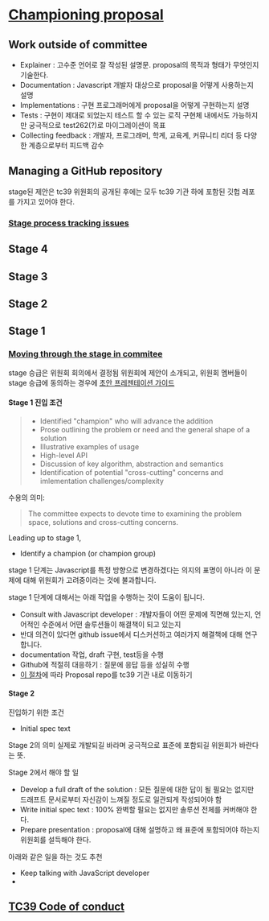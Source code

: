 # [Championing proposal](https://github.com/tc39/how-we-work/blob/master/champion.md#championing-a-proposal-at-tc39)
## Work outside of committee
- Explainer : 고수준 언어로 잘 작성된 설명문. proposal의 목적과 형태가 무엇인지 기술한다.
- Documentation : Javascript 개발자 대상으로 proposal을 어떻게 사용하는지 설명
- Implementations : 구현 프로그래머에게 proposal을 어떻게 구현하는지 설명
- Tests : 구현이 제대로 되었는지 테스트 할 수 있는 로직 구현체 내에서도 가능하지만 궁극적으로 test262(?)로 마이그레이션이 목표
- Collecting feedback : 개발자, 프로그래머, 학계, 교육계, 커뮤니티 리더 등 다양한 계층으로부터 피드백 감수

## Managing a GitHub repository
stage된 제안은 tc39 위원회의 공개된 후에는 모두 tc39 기관 하에 포함된 깃헙 레포를 가지고 있어야 한다.

### [Stage process tracking issues](https://github.com/tc39/how-we-work/blob/master/champion.md#stage-process-tracking-issue)
## Stage 4
## Stage 3
## Stage 2
## Stage 1

### [Moving through the stage in commitee](https://github.com/tc39/how-we-work/blob/master/champion.md#moving-through-the-stages-in-committee)
stage 승급은 위원회 회의에서 결정됨 위원회에 제안이 소개되고, 위원회 멤버들이 stage 승급에 동의하는 경우에
[초안 프레젠테이션 가이드](https://github.com/tc39/how-we-work/blob/master/presenting.md)
#### Stage 1 진입 조건
> - Identified "champion" who will advance the addition
> - Prose outlining the problem or need and the general shape of a solution
> - Illustrative examples of usage
> - High-level API
> - Discussion of key algorithm, abstraction and semantics
> - Identification of potential "cross-cutting" concerns and imlementation challenges/complexity

수용의 의미:
> The committee expects to devote time to examining the problem space, solutions and cross-cutting concerns.

Leading up to stage 1,
- Identify a champion (or champion group)

stage 1 단계는 Javascript를 특정 방향으로 변경하겠다는 의지의 표명이 아니라 이 문제에 대해 위원회가 고려중이라는 것에 불과합니다.

stage 1 단계에 대해서는 아래 작업을 수행하는 것이 도움이 됩니다.
- Consult with Javascript developer : 개발자들이 어떤 문제에 직면해 있는지, 언어적인 수준에서 어떤 솔루션들이 해결책이 되고 있는지
- 반대 의견이 있다면 github issue에서 디스커션하고 여러가지 해결책에 대해 연구합니다.
- documentation 작업, draft 구현, test등을 수행
- Github에 적절히 대응하기 : 질문에 응답 등을 성실히 수행
- [이 절차](https://github.com/tc39/proposals#onboarding-existing-proposals)에 따라 Proposal repo를 tc39 기관 내로 이동하기

#### Stage 2
진입하기 위한 조건
- Initial spec text

Stage 2의 의미
실제로 개발되길 바라며 궁극적으로 표준에 포함되길 위원회가 바란다는 뜻.

Stage 2에서 해야 할 일
- Develop a full draft of the solution : 모든 질문에 대한 답이 될 필요는 없지만 드래프트 문서로부터 자신감이 느껴질 정도로 일관되게 작성되어야 함
- Write initial spec text : 100% 완벽할 필요는 없지만 솔루션 전체를 커버해야 한다.
- Prepare presentation : proposal에 대해 설명하고 왜 표준에 포함되어야 하는지 위원회를 설득해야 한다.

아래와 같은 일을 하는 것도 추천
- Keep talking with JavaScript developer
- 

## [TC39 Code of conduct](https://tc39.es/code-of-conduct/)